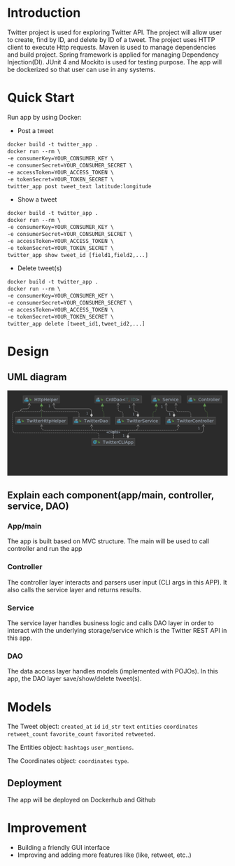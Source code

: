 # Introduction

Twitter project is used for exploring Twitter API. The project will allow user to create, find by
ID, and delete by ID of a tweet. The project uses HTTP client to execute Http requests. Maven is
used to manage dependencies and build project. Spring framework is applied for managing Dependency
Injection(DI). JUnit 4 and Mockito is used for testing purpose. The app will be dockerized so that
user can use in any systems.

# Quick Start

Run app by using Docker:

- Post a tweet

```aidl
docker build -t twitter_app .
docker run --rm \
-e consumerKey=YOUR_CONSUMER_KEY \
-e consumerSecret=YOUR_CONSUMER_SECRET \
-e accessToken=YOUR_ACCESS_TOKEN \
-e tokenSecret=YOUR_TOKEN_SECRET \
twitter_app post tweet_text latitude:longitude
```

- Show a tweet

```
docker build -t twitter_app .
docker run --rm \
-e consumerKey=YOUR_CONSUMER_KEY \
-e consumerSecret=YOUR_CONSUMER_SECRET \
-e accessToken=YOUR_ACCESS_TOKEN \
-e tokenSecret=YOUR_TOKEN_SECRET \
twitter_app show tweet_id [field1,field2,...]
```

- Delete tweet(s)

```
docker build -t twitter_app .
docker run --rm \
-e consumerKey=YOUR_CONSUMER_KEY \
-e consumerSecret=YOUR_CONSUMER_SECRET \
-e accessToken=YOUR_ACCESS_TOKEN \
-e tokenSecret=YOUR_TOKEN_SECRET \
twitter_app delete [tweet_id1,tweet_id2,...]
```

# Design

## UML diagram

<p align="center" >
    <img src="./assets/urmdiagram.png" height="1%" width="100%"/>
</p>

## Explain each component(app/main, controller, service, DAO)

### App/main

The app is built based on MVC structure. The main will be used to call controller and run the app

### Controller

The controller layer interacts and parsers user input (CLI args in this APP). It also calls the
service layer and returns results.

### Service

The service layer handles business logic and calls DAO layer in order to interact with the
underlying storage/service which is the Twitter REST API in this app.

### DAO

The data access layer handles models (implemented with POJOs). In this app, the DAO layer
save/show/delete tweet(s).

# Models

The Tweet object: `created_at` `id` `id_str` `text` `entities`
`coordinates` `retweet_count` `favorite_count` `favorited` `retweeted`.

The Entities object: `hashtags` `user_mentions`.

The Coordinates object: `coordinates` `type`.

## Deployment

The app will be deployed on Dockerhub and Github

# Improvement

- Building a friendly GUI interface
- Improving and adding more features like (like, retweet, etc..)